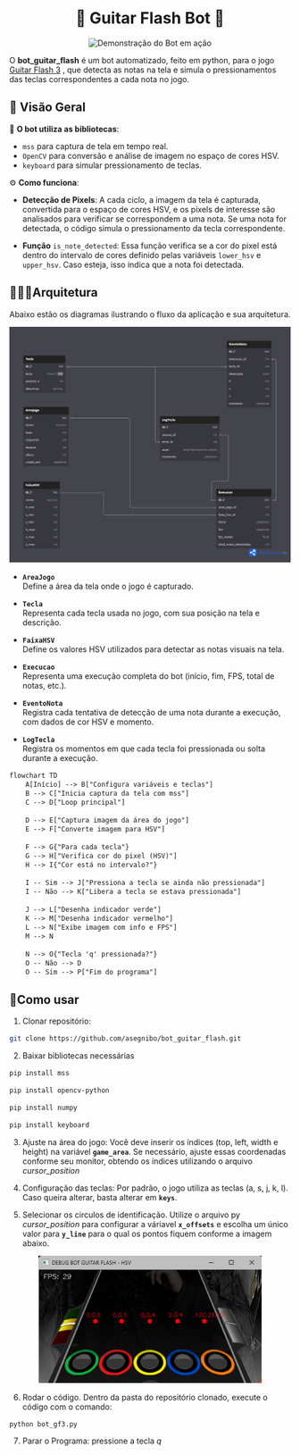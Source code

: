 <h1 align="center">🎸 Guitar Flash Bot 🎸</h1>

<p align="center">
  <img src="images/gif_bot_gf3.gif" width="300" alt="Demonstração do Bot em ação">
</p>

O **bot_guitar_flash** é um bot automatizado, feito em python, para o jogo [Guitar Flash 3](https://guitarflash3.com/) , que detecta as notas na tela e simula o pressionamentos das teclas correspondentes a cada nota no jogo. 

## 🔧 Visão Geral

📗 **O bot utiliza as bibliotecas**:

- `mss` para captura de tela em tempo real.
- `OpenCV` para conversão e análise de imagem no espaço de cores HSV.
- `keyboard` para simular pressionamento de teclas.

⚙️ **Como funciona**:
- **Detecção de Pixels**: A cada ciclo, a imagem da tela é capturada, convertida para o espaço de cores HSV, e os pixels de interesse são analisados para verificar se correspondem a uma nota. Se uma nota for detectada, o código simula o pressionamento da tecla correspondente.

- **Função** `is_note_detected`: Essa função verifica se a cor do pixel está dentro do intervalo de cores definido pelas variáveis `lower_hsv` e `upper_hsv`. Caso esteja, isso indica que a nota foi detectada.

## 👷🏽‍♂️Arquitetura

Abaixo estão os diagramas ilustrando o fluxo da aplicação e sua arquitetura.


<p align="center">
   <img src="images/diagrama1.png" width= "900">
</p>

- **`AreaJogo`**  
  Define a área da tela onde o jogo é capturado.

- **`Tecla`**  
  Representa cada tecla usada no jogo, com sua posição na tela e descrição.

- **`FaixaHSV`**  
  Define os valores HSV utilizados para detectar as notas visuais na tela.

- **`Execucao`**  
  Representa uma execução completa do bot (início, fim, FPS, total de notas, etc.).

- **`EventoNota`**  
  Registra cada tentativa de detecção de uma nota durante a execução, com dados de cor HSV e momento.

- **`LogTecla`**  
  Registra os momentos em que cada tecla foi pressionada ou solta durante a execução.


```mermaid
flowchart TD
    A[Início] --> B["Configura variáveis e teclas"]
    B --> C["Inicia captura da tela com mss"]
    C --> D["Loop principal"]

    D --> E["Captura imagem da área do jogo"]
    E --> F["Converte imagem para HSV"]

    F --> G{"Para cada tecla"}
    G --> H["Verifica cor do pixel (HSV)"]
    H --> I{"Cor está no intervalo?"}

    I -- Sim --> J["Pressiona a tecla se ainda não pressionada"]
    I -- Não --> K["Libera a tecla se estava pressionada"]

    J --> L["Desenha indicador verde"]
    K --> M["Desenha indicador vermelho"]
    L --> N["Exibe imagem com info e FPS"]
    M --> N

    N --> O{"Tecla 'q' pressionada?"}
    O -- Não --> D
    O -- Sim --> P["Fim do programa"]

```

## 🚀Como usar

1. Clonar repositório:
```bash
git clone https://github.com/asegnibo/bot_guitar_flash.git
```
2. Baixar bibliotecas necessárias
```bash
pip install mss
```
```bash
pip install opencv-python
```
```bash
pip install numpy
```
```bash
pip install keyboard
```
3. Ajuste na área do jogo: Você deve inserir os índices (top, left, width e height) na variável **`game_area`**. Se necessário, ajuste essas coordenadas conforme seu monitor, obtendo os índices utilizando o arquivo *cursor_position*

4. Configuração das teclas: Por padrão, o jogo utiliza as teclas (a, s, j, k, l). Caso queira alterar, basta alterar em **`keys`**.

5. Selecionar os circulos de identificação. Utilize o arquivo py *cursor_position* para configurar a váriavel **`x_offsets`** e escolha um único valor para **`y_line`** para o qual os pontos fiquem conforme a imagem abaixo.
<p align="center">
  <img src="images/DEBUG BOT GUITAR FLASH - HSV 30_04_2025 16_53_45.png" width="400">
</p>

6. Rodar o código. Dentro da pasta do repositório clonado, execute o código com o comando:
```bash
python bot_gf3.py
```

7. Parar o Programa: pressione a tecla *q*



